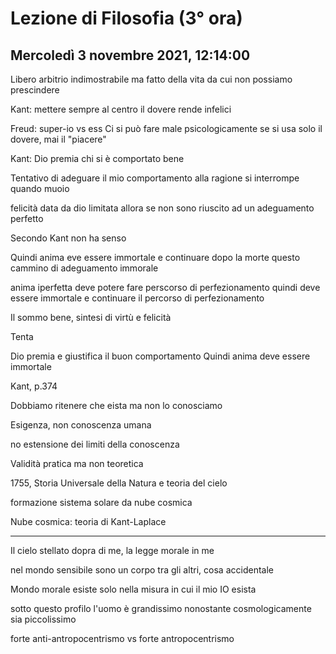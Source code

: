 #  Lezione di Filosofia (3° ora)
## Mercoledì 3 novembre 2021, 12:14:00



Libero arbitrio indimostrabile ma fatto della vita da cui non possiamo prescindere

Kant: mettere sempre al centro il dovere rende infelici


Freud: super-io vs ess
Ci si può fare male psicologicamente se si usa solo il dovere, mai il "piacere"


Kant: Dio premia chi si è comportato bene


Tentativo di adeguare il mio comportamento alla ragione si interrompe quando muoio


felicità data da dio limitata allora se non sono riuscito ad un adeguamento perfetto


Secondo Kant non ha senso


Quindi anima eve essere immortale e continuare dopo la morte questo cammino di adeguamento immorale

anima iperfetta deve potere fare perscorso di perfezionamento quindi deve essere immortale e continuare il percorso di perfezionamento


Il sommo bene, sintesi di virtù e felicità

Tenta

Dio premia e giustifica il buon comportamento
Quindi anima deve essere immortale


Kant, p.374

Dobbiamo ritenere che eista ma non lo conosciamo



Esigenza, non conoscenza umana


no estensione dei limiti della conoscenza


Validità pratica ma non teoretica


1755, Storia Universale della Natura e teoria del cielo

formazione sistema solare da nube cosmica



Nube cosmica: teoria di Kant-Laplace


---


Il cielo stellato dopra di me, la legge morale in me


nel mondo sensibile sono un corpo tra gli altri, cosa accidentale

Mondo morale esiste solo nella misura in cui il mio IO esista

sotto questo profilo l'uomo è grandissimo nonostante cosmologicamente sia piccolissimo

forte anti-antropocentrismo vs forte antropocentrismo 
<!--stackedit_data:
eyJoaXN0b3J5IjpbLTE3MzMyODYyMzcsMTY4NDg5NDYwMiwxMT
M0NzQ5Nzg5LDIwNTc3OTQ2NzIsLTE1NzgxMDY0MzRdfQ==
-->